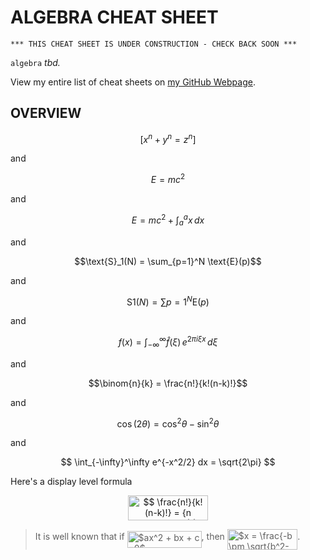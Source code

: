 # ALGEBRA CHEAT SHEET

```
*** THIS CHEAT SHEET IS UNDER CONSTRUCTION - CHECK BACK SOON ***
```

`algebra` _tbd._

View my entire list of cheat sheets on
[my GitHub Webpage](https://jeffdecola.github.io/my-cheat-sheets/).

## OVERVIEW

$$[ x^n + y^n = z^n]$$

and 

$$E=mc^2$$

and

$$E=mc^2 + \int_a^a x\, dx$$

and

$$\text{S}_1(N) = \sum_{p=1}^N \text{E}(p)$$

and

$$\text{S}1(N) = \sum{p=1}^N \text{E}(p)$$

and

$$f(x) = \int_{-\infty}^\infty\hat f(\xi)\,e^{2 \pi i \xi x}\,d\xi$$

and

$$\binom{n}{k} = \frac{n!}{k!(n-k)!}$$

and

$$
\cos (2\theta) = \cos^2 \theta - \sin^2 \theta
$$

and

$$
  \int_{-\infty}^\infty e^{-x^2/2} dx = \sqrt{2\pi}
$$


Here's a display level formula
<p align="center"><img alt="$$&#10;\frac{n!}{k!(n-k)!} = {n \choose k}&#10;$$" src="svgs/32737e0a8d5a4cf32ba3ab1b74902ab7.png?invert_in_darkmode" align=middle width="127.89183pt" height="39.30498pt"/></p>

> It is well known that if <img alt="$ax^2 + bx + c =0$" src="svgs/162f63774d8a882cc15ae1301cfd8ac0.png?invert_in_darkmode" align=middle width="119.01186pt" height="26.70657pt"/>, then <img alt="$x = \frac{-b \pm \sqrt{b^2- 4ac}}{2a}$" src="svgs/584fa2612b78129d140fb208e9d76ae9.png?invert_in_darkmode" align=middle width="112.3584pt" height="33.20526pt"/>.
